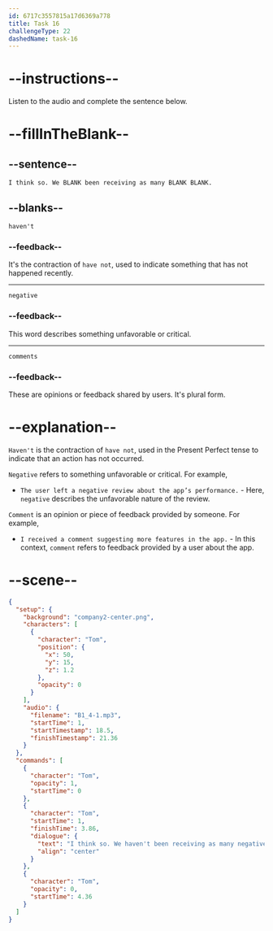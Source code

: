 ```yaml
---
id: 6717c3557815a17d6369a778
title: Task 16
challengeType: 22
dashedName: task-16
---
```


<!-- (audio) Tom: I think so. We haven’t been receiving as many negative comments. -->

# --instructions--

Listen to the audio and complete the sentence below.

# --fillInTheBlank--

## --sentence--

`I think so. We BLANK been receiving as many BLANK BLANK.`

## --blanks--

`haven't`

### --feedback--

It's the contraction of `have not`, used to indicate something that has not happened recently.

---

`negative`

### --feedback--

This word describes something unfavorable or critical.

---

`comments`

### --feedback--

These are opinions or feedback shared by users. It's plural form.

# --explanation--

`Haven't` is the contraction of `have not`, used in the Present Perfect tense to indicate that an action has not occurred.

`Negative` refers to something unfavorable or critical. For example,

- `The user left a negative review about the app’s performance.` - Here, `negative` describes the unfavorable nature of the review.

`Comment` is an opinion or piece of feedback provided by someone. For example,

- `I received a comment suggesting more features in the app.` - In this context, `comment` refers to feedback provided by a user about the app.

# --scene--

```json
{
  "setup": {
    "background": "company2-center.png",
    "characters": [
      {
        "character": "Tom",
        "position": {
          "x": 50,
          "y": 15,
          "z": 1.2
        },
        "opacity": 0
      }
    ],
    "audio": {
      "filename": "B1_4-1.mp3",
      "startTime": 1,
      "startTimestamp": 18.5,
      "finishTimestamp": 21.36
    }
  },
  "commands": [
    {
      "character": "Tom",
      "opacity": 1,
      "startTime": 0
    },
    {
      "character": "Tom",
      "startTime": 1,
      "finishTime": 3.86,
      "dialogue": {
        "text": "I think so. We haven't been receiving as many negative comments.",
        "align": "center"
      }
    },
    {
      "character": "Tom",
      "opacity": 0,
      "startTime": 4.36
    }
  ]
}
```
